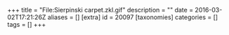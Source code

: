 +++
title = "File:Sierpinski carpet.zkl.gif"
description = ""
date = 2016-03-02T17:21:26Z
aliases = []
[extra]
id = 20097
[taxonomies]
categories = []
tags = []
+++


